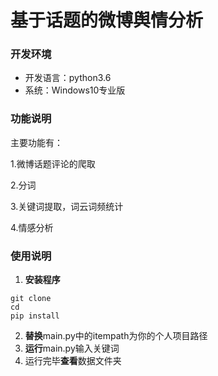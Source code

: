 # 基于话题的微博舆情分析

### 开发环境

- 开发语言：python3.6
- 系统：Windows10专业版

### 功能说明

主要功能有：

1.微博话题评论的爬取

2.分词

3.关键词提取，词云词频统计

4.情感分析

### 使用说明

1. **安装程序**

```
git clone
cd
pip install
```

2. **替换**main.py中的itempath为你的个人项目路径
3. **运行**main.py输入关键词
4. 运行完毕**查看**数据文件夹

